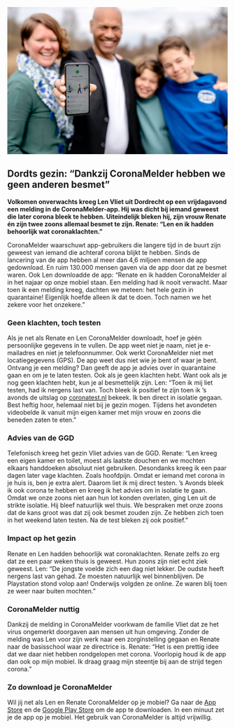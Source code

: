![De familie Vliet](/media/Familie_Vliet.png)

## Dordts gezin: “Dankzij CoronaMelder hebben we geen anderen besmet”

**Volkomen onverwachts kreeg Len Vliet uit Dordrecht op een vrijdagavond een melding in de CoronaMelder-app. Hij was dicht bij iemand geweest die later corona bleek te hebben. Uiteindelijk bleken hij, zijn vrouw Renate én zijn twee zoons allemaal besmet te zijn. Renate: “Len en ik hadden behoorlijk wat coronaklachten.”**

CoronaMelder waarschuwt app-gebruikers die langere tijd in de buurt zijn geweest van iemand die achteraf corona blijkt te hebben. Sinds de lancering van de app hebben al meer dan 4,6 miljoen mensen de app gedownload. En ruim 130.000 mensen gaven via de app door dat ze besmet waren. Ook Len downloadde de app: “Renate en ik hadden CoronaMelder al in het najaar op onze mobiel staan. Een melding had ik nooit verwacht. Maar toen ik een melding kreeg, dachten we meteen: het hele gezin in quarantaine! Eigenlijk hoefde alleen ik dat te doen. Toch namen we het zekere voor het onzekere.”

### Geen klachten, toch testen

Als je net als Renate en Len CoronaMelder downloadt, hoef je géén persoonlijke gegevens in te vullen. De app weet niet je naam, niet je e-mailadres en niet je telefoonnummer. Ook werkt CoronaMelder niet met locatiegegevens (GPS). De app weet dus niet wie je bent of waar je bent. Ontvang je een melding? Dan geeft de app je advies over in quarantaine gaan en om je te laten testen. Ook als je geen klachten hebt. Want ook als je nog geen klachten hebt, kun je al besmettelijk zijn. Len: “Toen ik mij liet testen, had ik nergens last van. Toch bleek ik positief te zijn toen ik ’s avonds de uitslag op <a href="https://www.coronatest.nl" target="_blank" rel="noreferrer noopener">coronatest.nl</a> bekeek. Ik ben direct in isolatie gegaan. Best heftig hoor, helemaal niet bij je gezin mogen. Tijdens het avondeten videobelde ik vanuit mijn eigen kamer met mijn vrouw en zoons die beneden zaten te eten.”



### Advies van de GGD

Telefonisch kreeg het gezin Vliet advies van de GGD. Renate: “Len kreeg een eigen kamer en toilet, moest als laatste douchen en we mochten elkaars handdoeken absoluut niet gebruiken. Desondanks kreeg ik een paar dagen later vage klachten. Zoals hoofdpijn. Omdat er iemand met corona in je huis is, ben je extra alert. Daarom liet ik mij direct testen. ’s Avonds bleek ik ook corona te hebben en kreeg ik het advies om in isolatie te gaan. Omdat we onze zoons niet aan hun lot konden overlaten, ging Len uit de strikte isolatie. Hij bleef natuurlijk wel thuis. We bespraken met onze zoons dat de kans groot was dat zij ook besmet zouden zijn. Ze hebben zich toen in het weekend laten testen. Na de test bleken zij ook positief.”



### Impact op het gezin

Renate en Len hadden behoorlijk wat coronaklachten. Renate zelfs zo erg dat ze een paar weken thuis is geweest. Hun zoons zijn niet echt ziek geweest. Len: “De jongste voelde zich een dag niet lekker. De oudste heeft nergens last van gehad. Ze moesten natuurlijk wel binnenblijven. De Playstation stond volop aan! Onderwijs volgden ze online. Ze waren blij toen ze weer naar buiten mochten.”



### CoronaMelder nuttig

Dankzij de melding in CoronaMelder voorkwam de familie Vliet dat ze het virus ongemerkt doorgaven aan mensen uit hun omgeving. Zonder de melding was Len voor zijn werk naar een zorginstelling gegaan en Renate naar de basisschool waar ze directrice is. Renate: “Het is een prettig idee dat we daar niet hebben rondgelopen met corona. Voorlopig houd ik de app dan ook op mijn mobiel. Ik draag graag mijn steentje bij aan de strijd tegen corona.”



### Zo download je CoronaMelder

Wil jij net als Len en Renate CoronaMelder op je mobiel? Ga naar de <a href="https://apps.apple.com/nl/app/id1517652429" target="_blank" rel="noreferrer noopener">App Store</a> en de <a href="https://play.google.com/store/apps/details?id=nl.rijksoverheid.en" target="_blank" rel="noreferrer noopener">Google Play Store</a> om de app te downloaden. In een minuut zet je de app op je mobiel. Het gebruik van CoronaMelder is altijd vrijwillig.
